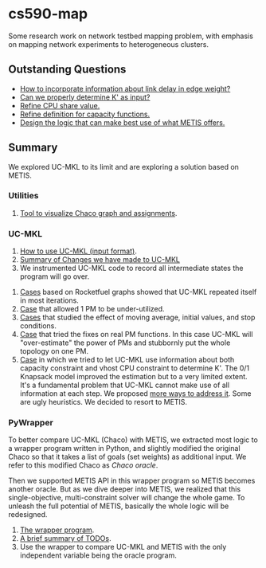 # cs590-map

Some research work on network testbed mapping problem, with emphasis on mapping network experiments to heterogeneous
clusters.

## Outstanding Questions

* [How to incorporate information about link delay in edge weight?](ideas/edge_weight.md)
* [Can we properly determine K' as input?](ideas/kprime.md)
* [Refine CPU share value.](ideas/cpu_share.md)
* [Refine definition for capacity functions.](ideas/cap_func.md)
* [Design the logic that can make best use of what METIS offers.](ideas/metis.md)

## Summary

We explored UC-MKL to its limit and are exploring a solution based on METIS.

### Utilities

1. [Tool to visualize Chaco graph and assignments](visualize/).

### UC-MKL

 1. [How to use UC-MKL (input format)](UC-MKL/README.md).
 2. [Summary of Changes we have made to UC-MKL](UC-MKL/CHANGELOG.md)
 3. We instrumented UC-MKL code to record all intermediate states the program will go over.
  1) [Cases](UC-MKL/case_study_original) based on Rocketfuel graphs showed that UC-MKL repeated itself in most iterations.
  2) [Case](UC-MKL/case_study_kprime-1) that allowed 1 PM to be under-utilized.
  3) [Cases](UC-MKL/case_study_no_moving_avg) that studied the effect of moving average, initial values, and stop conditions.
  4) [Case](UC-MKL/case_study_1221_realpm) that tried the fixes on real PM functions. In this case UC-MKL will "over-estimate" the power of PMs and stubbornly put the whole topology on one PM.
  5) [Case](UC-MKL/case_study_1221_realpm_tryfix) in which we tried to let UC-MKL use information about both capacity constraint and vhost CPU constraint to determine K'. The 0/1 Knapsack model improved the estimation but to a very limited extent. It's a fundamental problem that UC-MKL cannot make use of all information at each step. We proposed [more ways to address it](UC-MKL/case_study_1221_realpm_tryfix). Some are ugly heuristics. We decided to resort to METIS.

### PyWrapper

To better compare UC-MKL (Chaco) with METIS, we extracted most logic to a wrapper program written in Python, and slightly modified the original Chaco so that it takes a list of goals (set weights) as additional input. We refer to this modified Chaco as _Chaco oracle_.

Then we supported METIS API in this wrapper program so METIS becomes another oracle. But as we dive deeper into METIS, we realized that this single-objective, multi-constraint solver will change the whole game. To unleash the full potential of METIS, basically the whole logic will be redesigned.

 1. [The wrapper program](/testbed_mapping).
 2. [A brief summary of TODOs](/testbed_mapping/TODO.md).
 3. Use the wrapper to compare UC-MKL and METIS with the only independent variable being the oracle program.
